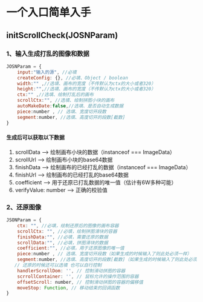 # 一个入口简单入手

## initScrollCheck(JOSNParam)

### 1、输入生成打乱的图像和数据

```javascript
JOSNParam = {
    input:"输入的源", //必填
    createConfig: {}, //必填、Object / boolean
    width:"" ,//选填、画布的宽度（不传默认为ctx的大小或者320）
    height:"",//选填、画布的宽度（不传默认为ctx的大小或者320）
    ctx:"" ,//选填、绘制打乱后的画布
    scrollCtx:"", //选填、绘制拼图小块的画布
    autoMakeDate:false,//选填、是否自动生成数据
    piece:number , // 选填、宽度切开段数
    segment:number, //选填、高度切开的段数[截数]
}
```

#### 生成后可以获取以下数据

1. scrollData --> 绘制画布小块的数据（instanceof === ImageData）
2. scrollUrl --> 绘制画布小块的base64数据
3. finishData --> 绘制画布的已经打乱的数据（instanceof === ImageData）
4. finishUrl --> 绘制画布的已经打乱的base64数据
5. coefficient --> 用于还原已打乱数据的唯一值（估计有6W多种可能）
6. verifyValue: number --> 正确的校验值

### 2、还原图像

```javascript
JSONParam = {
    ctx: "", //必填，绘制还原后的图像的画布容器
    scrollCtx: "", //必填，绘制拼图滑块的容器
    finishData:"", //必填，需要还原的数据
    scrollData:"", //必填，拼图滑块的数据
    coefficient:"", //必填，用于还原图像的唯一值
    piece:number , // 选填、宽度切开段数（如果生成的时候输入了则此处必须一样）
    segment:number, //选填、高度切开的段数[截数]（如果生成的时候输入了则此处必须一样）
   // 还原的时候还可以选填 也可以自行控制
    handlerScrollDom: '', // 控制滑动拼图的容器
    scrrollContainer: '', // 鼠标允许的操作范围的容器
    offsetScroll: number, // 控制滑动拼图的容器的偏移值
    moveStop: Function, // 移动结束的回调函数
}
```

